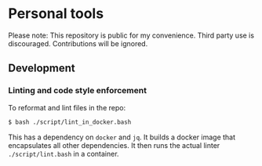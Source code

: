 # Personal tools

Please note:
This repository is public for my convenience.
Third party use is discouraged.
Contributions will be ignored.

## Development

### Linting and code style enforcement

To reformat and lint files in the repo:

```bash
$ bash ./script/lint_in_docker.bash
```

This has a dependency on `docker` and `jq`.
It builds a docker image that encapsulates all other dependencies.
It then runs the actual linter `./script/lint.bash` in a container.
